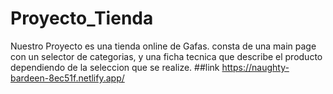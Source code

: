 # Proyecto_Tienda
Nuestro Proyecto es una tienda online de Gafas.
consta de una main page con un selector de categorias, y una ficha tecnica que describe el producto dependiendo de la seleccion que se realize.
##link https://naughty-bardeen-8ec51f.netlify.app/
